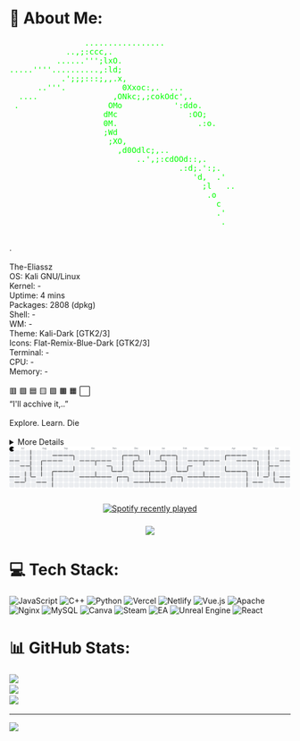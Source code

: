 # 💫 About Me:
  <pre>
<span style="color:#00ff00;">                .................
            ..,;:ccc,.
          ......''';lxO.
.....''''..........,:ld;
           .';;;:::;,,.x,
      ..'''.            0Xxoc:,.  ...
  ....                ,ONkc;,;cokOdc',.
 .                   OMo           ':ddo.
                    dMc               :OO;
                    0M.                 .:o.
                    ;Wd
                     ;XO,
                       ,d0Odlc;,..
                           ..',;:cdOOd::,.
                                    .:d;.':;.
                                       'd,  .'
                                         ;l   ..
                                          .o
                                            c
                                            .'
                                             .
</span>
</pre>                                         .<br><br>The-Eliassz<br>OS: Kali GNU/Linux<br>Kernel: -<br>Uptime: 4 mins<br>Packages: 2808 (dpkg)<br>Shell: -<br>WM: -<br>Theme: Kali-Dark [GTK2/3]<br>Icons: Flat-Remix-Blue-Dark [GTK2/3]<br>Terminal: -<br>CPU: -<br>Memory: -<br><br>🟥 🟩 🟦 🟨 🟪 🟫 🟧 ⬜<br>“I'll acchive it,..”<br><br>Explore. Learn. Die<br><br>

<details>
<summary>More Details</summary>

- Advanced threat analysis & digital forensics  
- Custom exploit & automation tools  
- Security mentoring & privacy consulting  
- Always learning, always evolving

</details>

<picture>
  <source media="(prefers-color-scheme: dark)" srcset="https://raw.githubusercontent.com/The-Eliassz/The-Eliassz/output/pacman-contribution-graph-dark.svg">
  <source media="(prefers-color-scheme: light)" srcset="https://raw.githubusercontent.com/The-Eliassz/The-Eliassz/output/pacman-contribution-graph.svg">
  <img alt="pacman contribution graph" src="https://raw.githubusercontent.com/The-Eliassz/The-Eliassz/output/pacman-contribution-graph.svg">
</picture>

###

<div align="center">
  <a href="https://open.spotify.com/user/C0UN7 3L">
    <img src="https://spotify-recently-played-readme.vercel.app/api?user=C0UN7%203L&count=5" alt="Spotify recently played"  />
  </a>
</div>

###

<div align="center">
  <img height="200" src="https://i.imgflip.com/65efzo.gif"  />
</div>

###

# 💻 Tech Stack:
![JavaScript](https://img.shields.io/badge/javascript-%23323330.svg?style=for-the-badge&logo=javascript&logoColor=%23F7DF1E) ![C++](https://img.shields.io/badge/c++-%2300599C.svg?style=for-the-badge&logo=c%2B%2B&logoColor=white) ![Python](https://img.shields.io/badge/python-3670A0?style=for-the-badge&logo=python&logoColor=ffdd54) ![Vercel](https://img.shields.io/badge/vercel-%23000000.svg?style=for-the-badge&logo=vercel&logoColor=white) ![Netlify](https://img.shields.io/badge/netlify-%23000000.svg?style=for-the-badge&logo=netlify&logoColor=#00C7B7) ![Vue.js](https://img.shields.io/badge/vue.js-%2335495e.svg?style=for-the-badge&logo=vuedotjs&logoColor=%234FC08D) ![Apache](https://img.shields.io/badge/apache-%23D42029.svg?style=for-the-badge&logo=apache&logoColor=white) ![Nginx](https://img.shields.io/badge/nginx-%23009639.svg?style=for-the-badge&logo=nginx&logoColor=white) ![MySQL](https://img.shields.io/badge/mysql-4479A1.svg?style=for-the-badge&logo=mysql&logoColor=white) ![Canva](https://img.shields.io/badge/Canva-%2300C4CC.svg?style=for-the-badge&logo=Canva&logoColor=white) ![Steam](https://img.shields.io/badge/steam-%23000000.svg?style=for-the-badge&logo=steam&logoColor=white) ![EA](https://img.shields.io/badge/ea-%23000000.svg?style=for-the-badge&logo=ea&logoColor=white) ![Unreal Engine](https://img.shields.io/badge/unrealengine-%23313131.svg?style=for-the-badge&logo=unrealengine&logoColor=white) ![React](https://img.shields.io/badge/react-%2320232a.svg?style=for-the-badge&logo=react&logoColor=%2361DAFB)
# 📊 GitHub Stats:
![](https://github-readme-stats.vercel.app/api?username=The-Eliassz&theme=dark&hide_border=false&include_all_commits=true&count_private=true)<br/>
![](https://nirzak-streak-stats.vercel.app/?user=The-Eliassz&theme=dark&hide_border=false)<br/>
![](https://github-readme-stats.vercel.app/api/top-langs/?username=The-Eliassz&theme=dark&hide_border=false&include_all_commits=true&count_private=true&layout=compact)

---
[![](https://visitcount.itsvg.in/api?id=The-Eliassz&icon=5&color=0)](https://visitcount.itsvg.in)

<!-- Proudly created with GPRM ( https://gprm.itsvg.in ) -->

